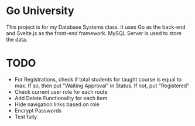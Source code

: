 # Go University

This project is for my Database Systems class. It uses Go as the back-end and Svelte.js as the front-end framework. MySQL Server is used to store the data.

# TODO

- For Registrations, check if total students for taught course is equal to max. If so, then put "Waiting Approval" in Status. If not, put "Registered"
- Check current user role for each route
- Add Delete Functionality for each item
- Hide navigation links based on role
- Encrypt Passwords
- Test fully